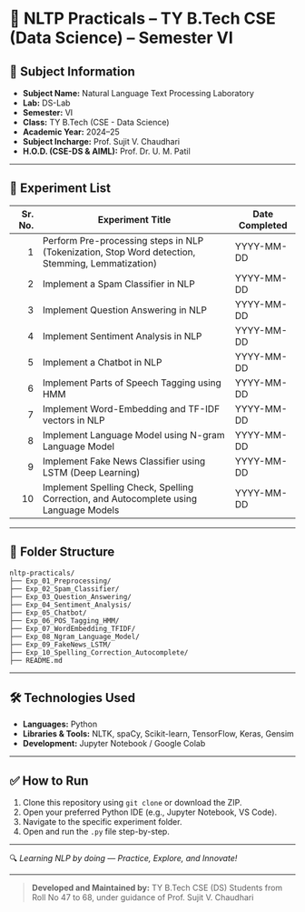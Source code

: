 # 📘 NLTP Practicals – TY B.Tech CSE (Data Science) – Semester VI

## 📌 Subject Information
- **Subject Name:** Natural Language Text Processing Laboratory
- **Lab:** DS-Lab  
- **Semester:** VI  
- **Class:** TY B.Tech (CSE - Data Science)  
- **Academic Year:** 2024–25  
- **Subject Incharge:** Prof. Sujit V. Chaudhari  
- **H.O.D. (CSE-DS & AIML):** Prof. Dr. U. M. Patil

---

## 🧪 Experiment List

| Sr. No. | Experiment Title | Date Completed |
|--------:|------------------|----------------|
| 1 | Perform Pre-processing steps in NLP (Tokenization, Stop Word detection, Stemming, Lemmatization) | YYYY-MM-DD |
| 2 | Implement a Spam Classifier in NLP | YYYY-MM-DD |
| 3 | Implement Question Answering in NLP | YYYY-MM-DD |
| 4 | Implement Sentiment Analysis in NLP | YYYY-MM-DD |
| 5 | Implement a Chatbot in NLP | YYYY-MM-DD |
| 6 | Implement Parts of Speech Tagging using HMM | YYYY-MM-DD |
| 7 | Implement Word-Embedding and TF-IDF vectors in NLP | YYYY-MM-DD |
| 8 | Implement Language Model using N-gram Language Model | YYYY-MM-DD |
| 9 | Implement Fake News Classifier using LSTM (Deep Learning) | YYYY-MM-DD |
| 10 | Implement Spelling Check, Spelling Correction, and Autocomplete using Language Models | YYYY-MM-DD |

---

## 📂 Folder Structure
```
nltp-practicals/
├── Exp_01_Preprocessing/
├── Exp_02_Spam_Classifier/
├── Exp_03_Question_Answering/
├── Exp_04_Sentiment_Analysis/
├── Exp_05_Chatbot/
├── Exp_06_POS_Tagging_HMM/
├── Exp_07_WordEmbedding_TFIDF/
├── Exp_08_Ngram_Language_Model/
├── Exp_09_FakeNews_LSTM/
├── Exp_10_Spelling_Correction_Autocomplete/
├── README.md
```

---

## 🛠️ Technologies Used
- **Languages:** Python
- **Libraries & Tools:** NLTK, spaCy, Scikit-learn, TensorFlow, Keras, Gensim
- **Development:** Jupyter Notebook / Google Colab

---

## ✅ How to Run
1. Clone this repository using `git clone` or download the ZIP.
2. Open your preferred Python IDE (e.g., Jupyter Notebook, VS Code).
3. Navigate to the specific experiment folder.
4. Open and run the `.py` file step-by-step.

---

🔍 _Learning NLP by doing — Practice, Explore, and Innovate!_

---

> **Developed and Maintained by:** TY B.Tech CSE (DS) Students from Roll No 47 to 68, under guidance of Prof. Sujit V. Chaudhari

